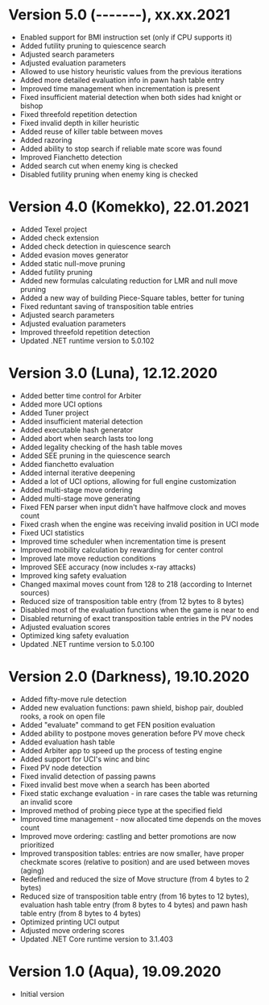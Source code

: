 # Version 5.0 (-------), xx.xx.2021
 - Enabled support for BMI instruction set (only if CPU supports it)
 - Added futility pruning to quiescence search
 - Adjusted search parameters
 - Adjusted evaluation parameters
 - Allowed to use history heuristic values from the previous iterations
 - Added more detailed evaluation info in pawn hash table entry
 - Improved time management when incrementation is present
 - Fixed insufficient material detection when both sides had knight or bishop
 - Fixed threefold repetition detection
 - Fixed invalid depth in killer heuristic
 - Added reuse of killer table between moves
 - Added razoring
 - Added ability to stop search if reliable mate score was found
 - Improved Fianchetto detection
 - Added search cut when enemy king is checked
 - Disabled futility pruning when enemy king is checked

# Version 4.0 (Komekko), 22.01.2021
 - Added Texel project
 - Added check extension
 - Added check detection in quiescence search
 - Added evasion moves generator
 - Added static null-move pruning
 - Added futility pruning
 - Added new formulas calculating reduction for LMR and null move pruning
 - Added a new way of building Piece-Square tables, better for tuning
 - Fixed reduntant saving of transposition table entries
 - Adjusted search parameters
 - Adjusted evaluation parameters
 - Improved threefold repetition detection
 - Updated .NET runtime version to 5.0.102

# Version 3.0 (Luna), 12.12.2020
 - Added better time control for Arbiter
 - Added more UCI options
 - Added Tuner project
 - Added insufficient material detection
 - Added executable hash generator
 - Added abort when search lasts too long
 - Added legality checking of the hash table moves
 - Added SEE pruning in the quiescence search
 - Added fianchetto evaluation
 - Added internal iterative deepening
 - Added a lot of UCI options, allowing for full engine customization
 - Added multi-stage move ordering
 - Added multi-stage move generating
 - Fixed FEN parser when input didn't have halfmove clock and moves count
 - Fixed crash when the engine was receiving invalid position in UCI mode
 - Fixed UCI statistics
 - Improved time scheduler when incrementation time is present
 - Improved mobility calculation by rewarding for center control
 - Improved late move reduction conditions
 - Improved SEE accuracy (now includes x-ray attacks)
 - Improved king safety evaluation
 - Changed maximal moves count from 128 to 218 (according to Internet sources)
 - Reduced size of transposition table entry (from 12 bytes to 8 bytes)
 - Disabled most of the evaluation functions when the game is near to end
 - Disabled returning of exact transposition table entries in the PV nodes
 - Adjusted evaluation scores
 - Optimized king safety evaluation
 - Updated .NET runtime version to 5.0.100

# Version 2.0 (Darkness), 19.10.2020
 - Added fifty-move rule detection
 - Added new evaluation functions: pawn shield, bishop pair, doubled rooks, a rook on open file
 - Added "evaluate" command to get FEN position evaluation
 - Added ability to postpone moves generation before PV move check
 - Added evaluation hash table
 - Added Arbiter app to speed up the process of testing engine
 - Added support for UCI's winc and binc
 - Fixed PV node detection
 - Fixed invalid detection of passing pawns
 - Fixed invalid best move when a search has been aborted
 - Fixed static exchange evaluation - in rare cases the table was returning an invalid score
 - Improved method of probing piece type at the specified field
 - Improved time management - now allocated time depends on the moves count
 - Improved move ordering: castling and better promotions are now prioritized
 - Improved transposition tables: entries are now smaller, have proper checkmate scores (relative to position) and are used between moves (aging)
 - Redefined and reduced the size of Move structure (from 4 bytes to 2 bytes)
 - Reduced size of transposition table entry (from 16 bytes to 12 bytes), evaluation hash table entry (from 8 bytes to 4 bytes) and pawn hash table entry (from 8 bytes to 4 bytes)
 - Optimized printing UCI output
 - Adjusted move ordering scores
 - Updated .NET Core runtime version to 3.1.403

# Version 1.0 (Aqua), 19.09.2020
 - Initial version